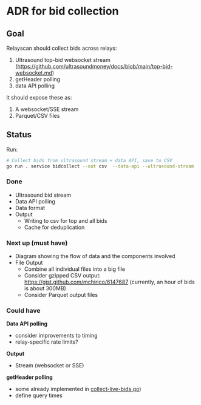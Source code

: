 # ADR for bid collection

## Goal

Relayscan should collect bids across relays:

1. Ultrasound top-bid websocket stream (https://github.com/ultrasoundmoney/docs/blob/main/top-bid-websocket.md)
2. getHeader polling
3. data API polling

It should expose these as:

1. A websocket/SSE stream
2. Parquet/CSV files

## Status

Run:

```bash
# Collect bids from ultrasound stream + data API, save to CSV
go run . service bidcollect --out csv  --data-api --ultrasound-stream
```

### Done

- Ultrasound bid stream
- Data API polling
- Data format
- Output
  - Writing to csv for top and all bids
  - Cache for deduplication

### Next up (must have)

- Diagram showing the flow of data and the components involved
- File Output
  - Combine all individual files into a big file
  - Consider gzipped CSV output: https://gist.github.com/mchirico/6147687 (currently, an hour of bids is about 300MB)
  - Consider Parquet output files

### Could have

**Data API polling**
- consider improvements to timing
- relay-specific rate limits?

**Output**
- Stream (websocket or SSE)

**getHeader polling**
- some already implemented in [collect-live-bids.go](/cmd/service/collect-live-bids.go))
- define query times
